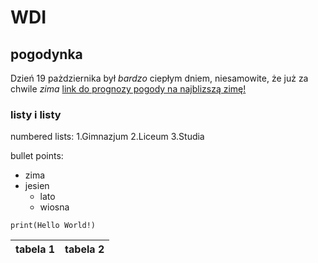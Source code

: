 # WDI
## pogodynka 
Dzień 19 pażdziernika był *bardzo* ciepłym dniem, niesamowite, że już za chwile _zima_ [link do prognozy pogody na najblizszą zimę!](https://pomorska.pl/taka-bedzie-zima-20212022-w-polsce-imgw-podaje-nowa-prognoze-pogody-az-do-stycznia/ar/c15-15816964)


### listy i listy
numbered lists:
1.Gimnazjum
2.Liceum
3.Studia

bullet points:
* zima 
* jesien 
  * lato
  * wiosna  

```pyhton
print(Hello World!)
```


|tabela 1|tabela 2|
|--------|--------|
